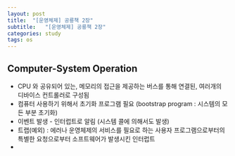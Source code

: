 ```yaml
---
layout: post
title:  "[운영체제] 공룡책 2장"
subtitle:   "[운영체제] 공룡책 2장"
categories: study
tags: os
---
```


## Computer-System Operation  
- CPU 와 공유되어 있는, 메모리의 접근을 제공하는 버스를 통해 연결된, 여러개의 디바이스 컨트롤러로 구성됨
- 컴퓨터 사용하기 위해서 초기화 프로그램 필요 (bootstrap program : 시스템의 모든 부분 초기화)
- 이벤트 발생 - 인터럽트로 알림 (시스템 콜에 의해서도 발생) 
- 트랩(예외) : 에러나 운영체제의 서비스를 필요로 하는 사용자 프로그램으로부터의 특별한 요청으로부터 소프트웨어가 발생시킨 인터럽트
- 